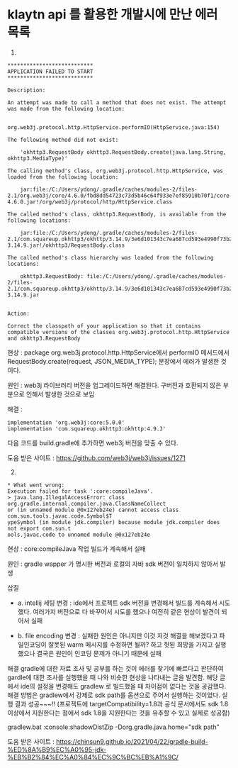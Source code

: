 # klaytn api 를 활용한 개발시에 만난 에러 목록
1. 
```
***************************
APPLICATION FAILED TO START
***************************

Description:

An attempt was made to call a method that does not exist. The attempt was made from the following location:

    org.web3j.protocol.http.HttpService.performIO(HttpService.java:154)

The following method did not exist:

    'okhttp3.RequestBody okhttp3.RequestBody.create(java.lang.String, okhttp3.MediaType)'

The calling method's class, org.web3j.protocol.http.HttpService, was loaded from the following location:

    jar:file:/C:/Users/ydong/.gradle/caches/modules-2/files-2.1/org.web3j/core/4.6.0/fbd8dd54723c73d5b46c64f933e7ef85910b70f1/core-4.6.0.jar!/org/web3j/protocol/http/HttpService.class

The called method's class, okhttp3.RequestBody, is available from the following locations:

    jar:file:/C:/Users/ydong/.gradle/caches/modules-2/files-2.1/com.squareup.okhttp3/okhttp/3.14.9/3e6d101343c7ea687cd593e4990f73b25c878383/okhttp-3.14.9.jar!/okhttp3/RequestBody.class

The called method's class hierarchy was loaded from the following locations:

    okhttp3.RequestBody: file:/C:/Users/ydong/.gradle/caches/modules-2/files-2.1/com.squareup.okhttp3/okhttp/3.14.9/3e6d101343c7ea687cd593e4990f73b25c878383/okhttp-3.14.9.jar


Action:

Correct the classpath of your application so that it contains compatible versions of the classes org.web3j.protocol.http.HttpService and okhttp3.RequestBody
```

현상 : package org.web3j.protocol.http.HttpService에서 performIO 메서드에서 RequestBody.create(request, JSON_MEDIA_TYPE); 문장에서 에러가 발생한 것이다.

원인 : web3j 라이브러리 버전을 업그레이드하면 해결된다. 구버전과 호환되지 않은 부분으로 인해서 발생한 것으로 보임

해결 : 
```
implementation 'org.web3j:core:5.0.0'
implementation 'com.squareup.okhttp3:okhttp:4.9.3'
```
다음 코드를 build.gradle에 추가하면 web3j 버전을 맞출 수 있다.

도움 받은 사이트 : https://github.com/web3j/web3j/issues/1271

2.
```
* What went wrong:
Execution failed for task ':core:compileJava'.
> java.lang.IllegalAccessError: class org.gradle.internal.compiler.java.ClassNameCollect
or (in unnamed module @0x127eb24e) cannot access class com.sun.tools.javac.code.Symbol$T
ypeSymbol (in module jdk.compiler) because module jdk.compiler does not export com.sun.t
ools.javac.code to unnamed module @0x127eb24e
```

현상 : core:compileJava 작업 빌드가 계속해서 실패

원인 : gradle wapper 가 명시한 버전과 로컬의 자바 sdk 버전이 일치하지 않아서 발생

삽질 
* a. intellij 세팅 변경 : ide에서 프로젝트 sdk 버전을 변경해서 빌드를 계속해서 시도했다. 여러가지 버전으로 다 바꾸어서 시도를 했으나 여전히 같은 현상이 발견이 되어서 실패

* b. file encoding 변경 : 실패한 원인은 아니지만 이것 저것 해결을 해보겠다고 파일인코딩이 잘못된 warm 메시지를 수정하면 될까? 하고 헛된 희망을 가지고 실행했으나 결국은 원인이 인코딩 문제가 아니기 때문에 실패

해결
gradle에 대한 자료 조사 및 공부를 하는 것이 에러를 찾기에 빠르다고 판단하여 gardle에 대한 조사를 실행했을 때 나와 비슷한 현상을 나타내는 글을 발견함. 해당 글에서 ide의 설정을 변경해도 gradlew 로 빌드했을 때 차이점이 없다는 것을 공감했다. 해결 방법은 gradlew에서 강제로 sdk path를 옵션으로 주어서 실행하는 것이었다. 실행 결과 성공~~~!! (프로젝트에 targetCompatibility=1.8과 공식 문서에서도 sdk 1.8 이상에서 지원한다는 점에서 sdk 1.8을 지원한다는 것을 유추할 수 있고 실제로 성공함)

gradlew.bat :console:shadowDistZip -Dorg.gradle.java.home="sdk path"

도움 받은 사이트 : https://chinsun9.github.io/2021/04/22/gradle-build-%ED%8A%B9%EC%A0%95-jdk-%EB%B2%84%EC%A0%84%EC%9C%BC%EB%A1%9C/